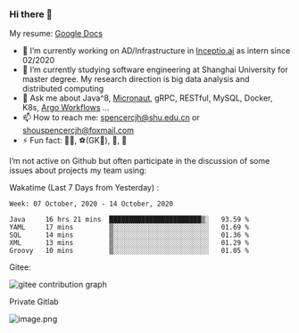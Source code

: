### Hi there 👋

My resume: [Google Docs](https://docs.google.com/document/d/1o7iQKDF-_HZUHg6cGiCSl6txrcuQ2tbQttHFFAUeRhc/edit?usp=sharing)

- 🔭 I’m currently working on AD/Infrastructure in [Inceptio.ai](https://www.inceptio.ai/) as intern since 02/2020
- 🌱 I’m currently studying software engineering at Shanghai University for master degree. My research direction is big data analysis and distributed computing
- 💬 Ask me about Java^8, [Micronaut](http://micronaut.io/), gRPC, RESTful, MySQL, Docker, K8s, [Argo Workflows](https://argoproj.github.io/argo/) ...
- 📫 How to reach me: spencercjh@shu.edu.cn or shouspencercjh@foxmail.com
- ⚡ Fun fact: 🚴‍♂️, ⚽(GK🥅), 🏓, 🏸

I’m not active on Github but often participate in the discussion of some issues about projects my team using:

Wakatime (Last 7 Days from Yesterday) :

<!--START_SECTION:waka-->
```text
Week: 07 October, 2020 - 14 October, 2020

Java     16 hrs 21 mins  ███████████████████████▒░   93.59 % 
YAML     17 mins         ▒░░░░░░░░░░░░░░░░░░░░░░░░   01.69 % 
SQL      14 mins         ▒░░░░░░░░░░░░░░░░░░░░░░░░   01.36 % 
XML      13 mins         ▒░░░░░░░░░░░░░░░░░░░░░░░░   01.29 % 
Groovy   10 mins         ▒░░░░░░░░░░░░░░░░░░░░░░░░   01.05 % 
```
<!--END_SECTION:waka-->

Gitee:

![gitee contribution graph](https://i.loli.net/2020/08/04/gGf4lVtUxZ1nsae.png)

Private Gitlab

![image.png](https://i.loli.net/2020/08/28/iX5uhVyczxaG2Bn.png)
